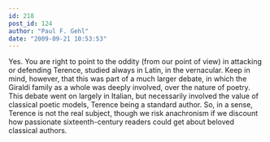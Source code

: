 ```yaml
---
id: 218
post_id: 124
author: "Paul F. Gehl"
date: "2009-09-21 10:53:53"
---
```

Yes. You are right to point to the oddity (from our point of view) in attacking or defending Terence, studied always in Latin, in the vernacular. Keep in mind, however, that this was part of a much larger debate, in which the Giraldi family as a whole was deeply involved, over the nature of poetry. This debate went on largely in Italian, but necessarily involved the value of classical poetic models, Terence being a standard author. So, in a sense, Terence is not the real subject, though we risk anachronism if we discount how passionate sixteenth-century readers could get about beloved classical authors.
